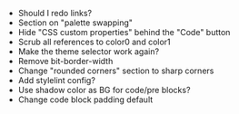 - Should I redo links?
- Section on "palette swapping"
- Hide "CSS custom properties" behind the "Code" button
- Scrub all references to color0 and color1
- Make the theme selector work again?
- Remove bit-border-width
- Change "rounded corners" section to sharp corners
- Add stylelint config?
- Use shadow color as BG for code/pre blocks?
- Change code block padding default
